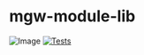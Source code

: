 mgw-module-lib
=======
![Image](https://img.shields.io/github/v/tag/SENERGY-Platform/mgw-module-lib?filter=v%2A&label=latest)
[![Tests](https://github.com/SENERGY-Platform/mgw-module-lib/actions/workflows/tests.yml/badge.svg)](https://github.com/SENERGY-Platform/mgw-module-lib/actions/workflows/tests.yml)
